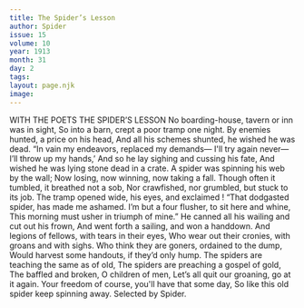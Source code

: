 ```yaml
---
title: The Spider’s Lesson
author: Spider
issue: 15
volume: 10
year: 1913
month: 31
day: 2
tags:
layout: page.njk
image:
---
```

WITH THE POETS    THE SPIDER’S LESSON    No boarding-house, tavern or inn was in sight, So into a barn, crept a poor tramp one night. By enemies hunted, a price on his head, And all his schemes shunted, he wished he was dead. “In vain my endeavors, replaced my demands— I'll try again never—I’ll throw up my hands,’ And so he lay sighing and cussing his fate, And wished he was lying stone dead in a crate. A spider was spinning his web by the wall; Now losing, now winning, now taking a fall. Though often it tumbled, it breathed not a sob, Nor crawfished, nor grumbled, but stuck to its job. The tramp opened wide, his eyes, and exclaimed ! “That dodgasted spider, has made me ashamed. I’m but a four flusher, to sit here and whine, This morning must usher in triumph of mine.” He canned all his wailing and cut out his frown, And went forth a sailing, and won a handdown. And legions of fellows, with tears in their eyes, Who wear out their cronies, with groans and with sighs. Who think they are goners, ordained to the dump, Would harvest some handouts, if they’d only hump. The spiders are teaching the same as of old, The spiders are preaching a gospel of gold, The baffled and broken, O children of men, Let’s all quit our groaning, go at it again. Your freedom of course, you'll have that some day, So like this old spider keep spinning away. Selected by Spider. 




